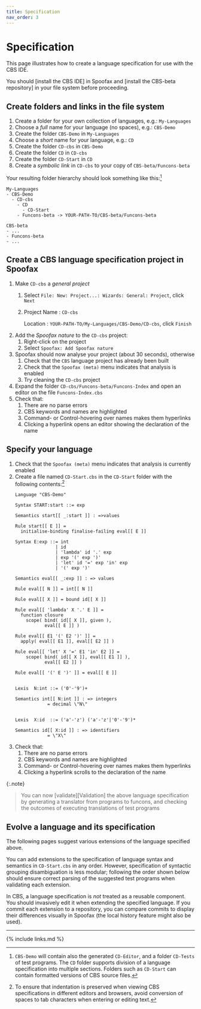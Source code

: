 ```yaml
---
title: Specification
nav_order: 3
---
```


# Specification

This page illustrates how to create a language specification for use with the CBS IDE.

You should [install the CBS IDE] in Spoofax and 
[install the CBS-beta repository] in your file system
before proceeding.

## Create folders and links in the file system

1.  Create a folder for your own collection of languages, e.g.: `My-Languages`
2.  Choose a *full* name for your language (no spaces), e.g.: `CBS-Demo`
3.  Create the folder `CBS-Demo` in `My-Languages`
4.  Choose a *short* name for your language, e.g.: `CD`
5.  Create the folder `CD-cbs` in `CBS-Demo`
6.  Create the folder `CD` in `CD-cbs`
7.  Create the folder `CD-Start` in `CD`
8.  Create a *symbolic link* in `CD-cbs` to your copy of `CBS-beta/Funcons-beta`

Your resulting folder hierarchy should look something like this:[^editor]

```
My-Languages
- CBS-Demo
  - CD-cbs
    - CD
      - CD-Start
    - Funcons-beta -> YOUR-PATH-TO/CBS-beta/Funcons-beta

CBS-beta
- ...
- Funcons-beta
- ...
```
    
## Create a CBS language specification project in Spoofax

1.  Make `CD-cbs` a *general project*
    1.  Select `File: New: Project...: Wizards: General: Project`, click `Next`
    2.  Project Name
        : `CD-cbs`
        
        Location
        : `YOUR-PATH-TO/My-Languages/CBS-Demo/CD-cbs`, click `Finish`
2.  Add the *Spoofax nature* to the `CD-cbs` project:
    1.  Right-click on the project
    2.  Select `Spoofax: Add Spoofax nature`
3.  Spoofax should now analyse your project (about 30 seconds), otherwise
    1.  Check that the `CBS` language project has already been built
    2.  Check that the `Spoofax (meta)` menu indicates that analysis is enabled
    2.  Try cleaning the `CD-cbs` project
4.  Expand the folder `CD-cbs/Funcons-beta/Funcons-Index` 
    and open an editor on the file `Funcons-Index.cbs`
5.  Check that:
    1.  There are no parse errors
    2.  CBS keywords and names are highlighted
    3.  Command- or Control-hovering over names makes them hyperlinks
    4.  Clicking a hyperlink opens an editor showing the declaration of the name

## Specify your language

1.  Check that the `Spoofax (meta)` menu indicates that analysis is currently enabled
2.  Create a file named `CD-Start.cbs` in the `CD-Start` folder with the following contents:[^tabs]
    ```
    Language "CBS-Demo"
    
    Syntax START:start ::= exp
    
    Semantics start[[ _:start ]] : =>values

    Rule start[[ E ]] =
      initialise-binding finalise-failing eval[[ E ]]
    
    Syntax E:exp ::= int
                   | id
                   | 'lambda' id '.' exp
                   | exp '(' exp ')'
                   | 'let' id '=' exp 'in' exp
                   | '(' exp ')'
    
    Semantics eval[[ _:exp ]] : => values
    
    Rule eval[[ N ]] = int[[ N ]]
    
    Rule eval[[ X ]] = bound id[[ X ]]
    
    Rule eval[[ 'lambda' X '.' E ]] =
      function closure
        scope( bind( id[[ X ]], given ), 
               eval[[ E ]] )
    
    Rule eval[[ E1 '(' E2 ')' ]] =
      apply( eval[[ E1 ]], eval[[ E2 ]] )
    
    Rule eval[[ 'let' X '=' E1 'in' E2 ]] =
        scope( bind( id[[ X ]], eval[[ E1 ]] ), 
               eval[[ E2 ]] )
    
    Rule eval[[ '(' E ')' ]] = eval[[ E ]]
    
    
    Lexis  N:int ::= ('0'-'9')+
    
    Semantics int[[ N:int ]] : => integers
                = decimal \"N\"
    
    
    Lexis  X:id  ::= ('a'-'z') ('a'-'z'|'0'-'9')*
    
    Semantics id[[ X:id ]] : => identifiers
                = \"X\"
    ```
2.  Check that:
    1.  There are no parse errors
    2.  CBS keywords and names are highlighted
    3.  Command- or Control-hovering over names makes them hyperlinks
    4.  Clicking a hyperlink scrolls to the declaration of the name

{:.note}
> You can now [validate][Validation] the above language specification
> by generating a translator from programs to funcons,
> and checking the outcomes of executing translations of test programs

## Evolve a language and its specification

The following pages suggest various extensions of the language specified above.

You can add extensions to the specification of language syntax and semantics
in `CD-Start.cbs` in any order.
However, specification of syntactic grouping disambiguation is less modular;
following the order shown below should ensure correct parsing of the suggested test programs
when validating each extension.

In CBS, a language specification is *not* treated as a reusable component.
You should invasively edit it when extending the specified language.
If you commit each extension to a repository,
you can compare commits to display their differences visually in Spoofax
(the local history feature might also be used).

----

[^tabs]:
    To ensure that indentation is preserved when viewing CBS specifications
    in different editors and browsers, 
    avoid conversion of spaces to tab characters when entering or editing text.

[^editor]:
    `CBS-Demo` will contain also the generated `CD-Editor`,
    and a folder `CD-Tests` of test programs.
    The `CD` folder supports division of a language specification into multiple sections.
    Folders such as `CD-Start` can contain formatted versions of CBS source files.

{% include links.md %}
